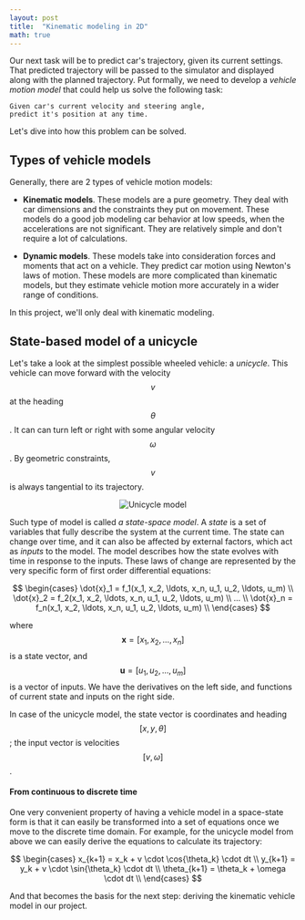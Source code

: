 ```yaml
---
layout: post
title:  "Kinematic modeling in 2D"
math: true
---
```

Our next task will be to predict car's trajectory, given its current settings. That predicted trajectory will be passed to the simulator and displayed along with the planned trajectory. Put formally, we need to develop a *vehicle motion model* that could help us solve the following task: 

    Given car's current velocity and steering angle, 
    predict it's position at any time.

Let's dive into how this problem can be solved.

## Types of vehicle models

Generally, there are 2 types of vehicle motion models:

* **Kinematic models**. These models are a pure geometry. They deal with car dimensions and the constraints they put on movement. These models do a good job modeling car behavior at low speeds, when the accelerations are not significant. They are relatively simple and don't require a lot of calculations.

* **Dynamic models**. These models take into consideration forces and moments that act on a vehicle. They predict car motion using Newton's laws of motion. These models are more complicated than kinematic models, but they estimate vehicle motion more accurately in a wider range of conditions. 

In this project, we'll only deal with kinematic modeling. 

## State-based model of a unicycle

Let's take a look at the simplest possible wheeled vehicle: a *unicycle*. This vehicle can move forward with the velocity $$v$$ at the heading $$\theta$$. It can can turn left or right with some angular velocity $$\omega$$. By geometric constraints, $$v$$ is always tangential to its trajectory.

<p  style="text-align: center;">
    <img src="{{ site.baseurl }}{% link images/unicycle-model.png %}" alt="Unicycle model">
</p>

Such type of model is called *a state-space model*. A *state* is a set of variables that fully describe the system at the current time. The state can change over time, and it can also be affected by external factors, which act as *inputs* to the model. The model describes how the state evolves with time in response to the inputs. These laws of change are represented by the very specific form of first order differential equations:

$$
\begin{cases}
\dot{x}_1 = f_1(x_1, x_2, \ldots, x_n, u_1, u_2, \ldots, u_m) \\
\dot{x}_2 = f_2(x_1, x_2, \ldots, x_n, u_1, u_2, \ldots, u_m) \\
... \\
\dot{x}_n = f_n(x_1, x_2, \ldots, x_n, u_1, u_2, \ldots, u_m) \\
\end{cases}
$$

where $$\mathbf{x} = [x_1, x_2, \ldots, x_n]$$ is a state vector, and $$\mathbf{u} = [u_1, u_2, \ldots, u_m]$$ is a vector of inputs. We have the derivatives on the left side, and functions of current state and inputs on the right side. 

In case of the unicycle model, the state vector is coordinates and heading $$[x, y, \theta]$$; the input vector is velocities $$[v, \omega]$$.

#### From continuous to discrete time

One very convenient property of having a vehicle model in a space-state form is that it can easily be transformed into a set of equations once we move to the discrete time domain. For example, for the unicycle model from above we can easily derive the equations to calculate its trajectory: 

$$
\begin{cases}
x_{k+1} = x_k + v \cdot \cos{\theta_k} \cdot dt \\
y_{k+1} = y_k + v \cdot \sin{\theta_k} \cdot dt \\
\theta_{k+1} = \theta_k + \omega \cdot dt \\
\end{cases}
$$

And that becomes the basis for the next step: deriving the kinematic vehicle model in our project.